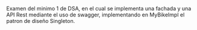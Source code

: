 Examen del minimo 1 de DSA, en el cual se implementa una fachada y una API Rest mediante el uso de swagger, implementando en MyBikeImpl el patron de diseño Singleton.
